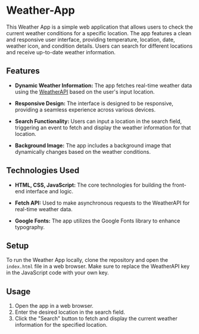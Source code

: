 # Weather-App

This Weather App is a simple web application that allows users to check the current weather conditions for a specific location. The app features a clean and responsive user interface, providing temperature, location, date, weather icon, and condition details. Users can search for different locations and receive up-to-date weather information.

## Features

- **Dynamic Weather Information:** The app fetches real-time weather data using the [WeatherAPI](https://www.weatherapi.com/) based on the user's input location.

- **Responsive Design:** The interface is designed to be responsive, providing a seamless experience across various devices.

- **Search Functionality:** Users can input a location in the search field, triggering an event to fetch and display the weather information for that location.

- **Background Image:** The app includes a background image that dynamically changes based on the weather conditions.

## Technologies Used

- **HTML, CSS, JavaScript:** The core technologies for building the front-end interface and logic.

- **Fetch API:** Used to make asynchronous requests to the WeatherAPI for real-time weather data.

- **Google Fonts:** The app utilizes the Google Fonts library to enhance typography.

## Setup

To run the Weather App locally, clone the repository and open the `index.html` file in a web browser. Make sure to replace the WeatherAPI key in the JavaScript code with your own key.

 

## Usage

1. Open the app in a web browser.
2. Enter the desired location in the search field.
3. Click the "Search" button to fetch and display the current weather information for the specified location.

 

